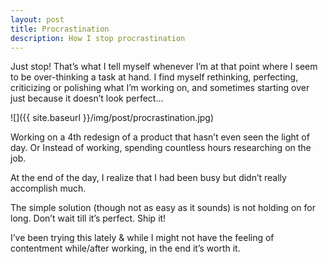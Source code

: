 ```yaml
---
layout: post	
title: Procrastination
description: How I stop procrastination
---
```


Just stop! That’s what I tell myself whenever I’m at that point where I seem to
be over-thinking a task at hand. I find myself rethinking, perfecting,
criticizing or polishing what I’m working on, and sometimes starting over just
because it doesn’t look perfect...

![]({{ site.baseurl }}/img/post/procrastination.jpg)

Working on a 4th redesign of a product that
hasn’t even seen the light of day. Or Instead of working, spending countless
hours researching on the job.

At the end of the day, I realize that I had been busy but didn’t really
accomplish much.

The simple solution (though not as easy as it sounds) is not holding on for
long. Don’t wait till it’s perfect. Ship it!

I’ve been trying this lately & while I might not have the feeling of contentment
while/after working, in the end it’s worth it.